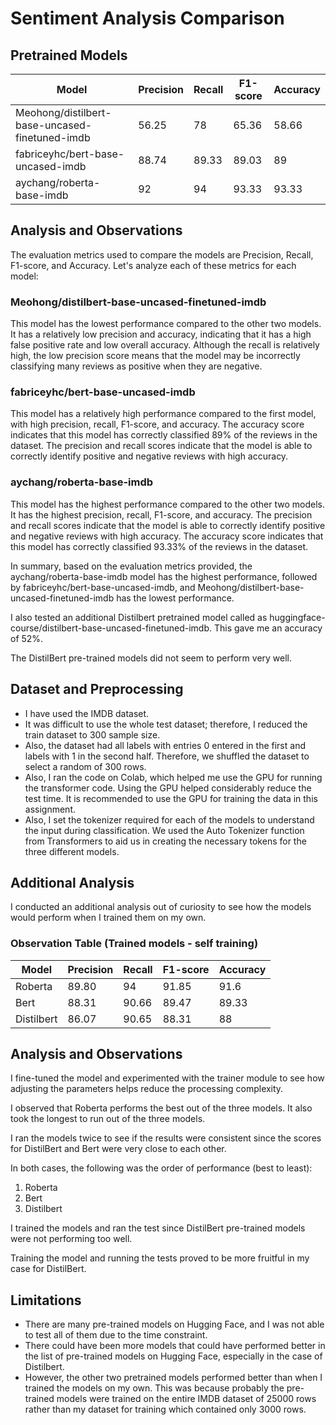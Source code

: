 # Sentiment Analysis Comparison

## Pretrained Models

| Model                                           | Precision | Recall | F1-score | Accuracy |
|-------------------------------------------------|-----------|--------|----------|----------|
| Meohong/distilbert-base-uncased-finetuned-imdb  | 56.25     | 78     | 65.36    | 58.66    |
| fabriceyhc/bert-base-uncased-imdb              | 88.74     | 89.33  | 89.03    | 89       |
| aychang/roberta-base-imdb                      | 92        | 94     | 93.33    | 93.33    |

## Analysis and Observations

The evaluation metrics used to compare the models are Precision, Recall, F1-score, and Accuracy. Let's analyze each of these metrics for each model:

### Meohong/distilbert-base-uncased-finetuned-imdb

This model has the lowest performance compared to the other two models. It has a relatively low precision and accuracy, indicating that it has a high false positive rate and low overall accuracy. Although the recall is relatively high, the low precision score means that the model may be incorrectly classifying many reviews as positive when they are negative.

### fabriceyhc/bert-base-uncased-imdb

This model has a relatively high performance compared to the first model, with high precision, recall, F1-score, and accuracy. The accuracy score indicates that this model has correctly classified 89% of the reviews in the dataset. The precision and recall scores indicate that the model is able to correctly identify positive and negative reviews with high accuracy.

### aychang/roberta-base-imdb

This model has the highest performance compared to the other two models. It has the highest precision, recall, F1-score, and accuracy. The precision and recall scores indicate that the model is able to correctly identify positive and negative reviews with high accuracy. The accuracy score indicates that this model has correctly classified 93.33% of the reviews in the dataset.

In summary, based on the evaluation metrics provided, the aychang/roberta-base-imdb model has the highest performance, followed by fabriceyhc/bert-base-uncased-imdb, and Meohong/distilbert-base-uncased-finetuned-imdb has the lowest performance.

I also tested an additional Distilbert pretrained model called as huggingface-course/distilbert-base-uncased-finetuned-imdb. This gave me an accuracy of 52%.

The DistilBert pre-trained models did not seem to perform very well.

## Dataset and Preprocessing

- I have used the IMDB dataset.
- It was difficult to use the whole test dataset; therefore, I reduced the train dataset to 300 sample size.
- Also, the dataset had all labels with entries 0 entered in the first and labels with 1 in the second half. Therefore, we shuffled the dataset to select a random of 300 rows.
- Also, I ran the code on Colab, which helped me use the GPU for running the transformer code. Using the GPU helped considerably reduce the test time. It is recommended to use the GPU for training the data in this assignment.
- Also, I set the tokenizer required for each of the models to understand the input during classification. We used the Auto Tokenizer function from Transformers to aid us in creating the necessary tokens for the three different models.

## Additional Analysis

I conducted an additional analysis out of curiosity to see how the models would perform when I trained them on my own.

### Observation Table (Trained models - self training)

| Model    | Precision | Recall | F1-score | Accuracy |
|----------|-----------|--------|----------|----------|
| Roberta  | 89.80     | 94     | 91.85    | 91.6     |
| Bert     | 88.31     | 90.66  | 89.47    | 89.33    |
| Distilbert | 86.07  | 90.65  | 88.31    | 88       |

## Analysis and Observations

I fine-tuned the model and experimented with the trainer module to see how adjusting the parameters helps reduce the processing complexity.

I observed that Roberta performs the best out of the three models. It also took the longest to run out of the three models.

I ran the models twice to see if the results were consistent since the scores for DistilBert and Bert were very close to each other.

In both cases, the following was the order of performance (best to least):
1. Roberta
2. Bert
3. Distilbert

I trained the models and ran the test since DistilBert pre-trained models were not performing too well.

Training the model and running the tests proved to be more fruitful in my case for DistilBert.

## Limitations

- There are many pre-trained models on Hugging Face, and I was not able to test all of them due to the time constraint.
- There could have been more models that could have performed better in the list of pre-trained models on Hugging Face, especially in the case of Distilbert.
- However, the other two pretrained models performed better than when I trained the models on my own. This was because probably the pre-trained models were trained on the entire IMDB dataset of 25000 rows rather than my dataset for training which contained only 3000 rows.


